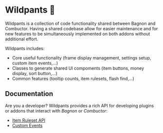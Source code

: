 # Wildpants :jeans:
Wildpants is a collection of code functionality shared between Bagnon and Combuctor. Having a shared codebase allow for easier maintenance and for new features to be simultaneously implemented on both addons without additional effort.

Wildpants includes:
* Core useful functionality (frame display management, settings setup, custom item events,...)
* Classes to generate shared UI compoments (item buttons, money display, sort button,...)
* Common features (tooltip counts, item rulesets, flash find,...)

## Documentation
Are you a developer? Wildpants provides a rich API for developing plugins or addons that interact with _Bagnon_ or _Combuctor_:
* [Item Ruleset API](Ruleset-API)
* [Custom Events](Custom-Events)
